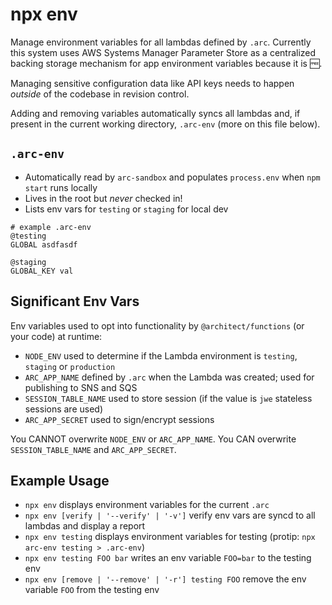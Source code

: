 # npx env

Manage environment variables for all lambdas defined by `.arc`. Currently this system uses AWS Systems Manager Parameter Store as a centralized backing storage mechanism for app environment variables because it is 🆓. 

Managing sensitive configuration data like API keys needs to happen _outside_ of the codebase in revision control. 

Adding and removing variables automatically syncs all lambdas and, if present in the current working directory, `.arc-env` (more on this file below).


## `.arc-env`

- Automatically read by `arc-sandbox` and populates `process.env` when `npm start` runs locally
- Lives in the root but *never* checked in!
- Lists env vars for `testing` or `staging` for local dev

```arc
# example .arc-env
@testing 
GLOBAL asdfasdf

@staging
GLOBAL_KEY val
```

## Significant Env Vars

Env variables used to opt into functionality by `@architect/functions` (or your code) at runtime:

- `NODE_ENV` used to determine if the Lambda environment is `testing`, `staging` or `production`
- `ARC_APP_NAME` defined by `.arc` when the Lambda was created; used for publishing to SNS and SQS
- `SESSION_TABLE_NAME` used to store session (if the value is `jwe` stateless sessions are used)
- `ARC_APP_SECRET` used to sign/encrypt sessions

You CANNOT overwrite `NODE_ENV` or `ARC_APP_NAME`. You CAN overwrite `SESSION_TABLE_NAME` and `ARC_APP_SECRET`.

## Example Usage

- `npx env` displays environment variables for the current `.arc`
- `npx env [verify | '--verify' | '-v']` verify env vars are syncd to all lambdas and display a report
- `npx env testing` displays environment variables for testing (protip: `npx arc-env testing > .arc-env`)
- `npx env testing FOO bar` writes an env variable `FOO=bar` to the testing env
- `npx env [remove | '--remove' | '-r'] testing FOO` remove the env variable `FOO` from the testing env
